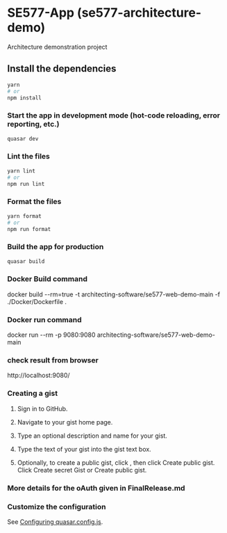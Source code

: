 # SE577-App (se577-architecture-demo)

Architecture demonstration project

## Install the dependencies
```bash
yarn
# or
npm install
```

### Start the app in development mode (hot-code reloading, error reporting, etc.)
```bash
quasar dev
```


### Lint the files
```bash
yarn lint
# or
npm run lint
```


### Format the files
```bash
yarn format
# or
npm run format
```



### Build the app for production
```bash
quasar build
```
### Docker Build command 

docker build --rm=true -t architecting-software/se577-web-demo-main -f ./Docker/Dockerfile .

### Docker run command 

docker run --rm -p 9080:9080 architecting-software/se577-web-demo-main

### check result from browser 

http://localhost:9080/


### Creating a gist

1. Sign in to GitHub.

2. Navigate to your gist home page.

3. Type an optional description and name for your gist.

4. Type the text of your gist into the gist text box.

6. Optionally, to create a public gist, click , then click Create public gist.
    Click Create secret Gist or Create public gist.

### More details for the oAuth given in FinalRelease.md




### Customize the configuration
See [Configuring quasar.config.js](https://v2.quasar.dev/quasar-cli-webpack/quasar-config-js).
